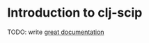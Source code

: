 # Introduction to clj-scip

TODO: write [great documentation](http://jacobian.org/writing/what-to-write/)
